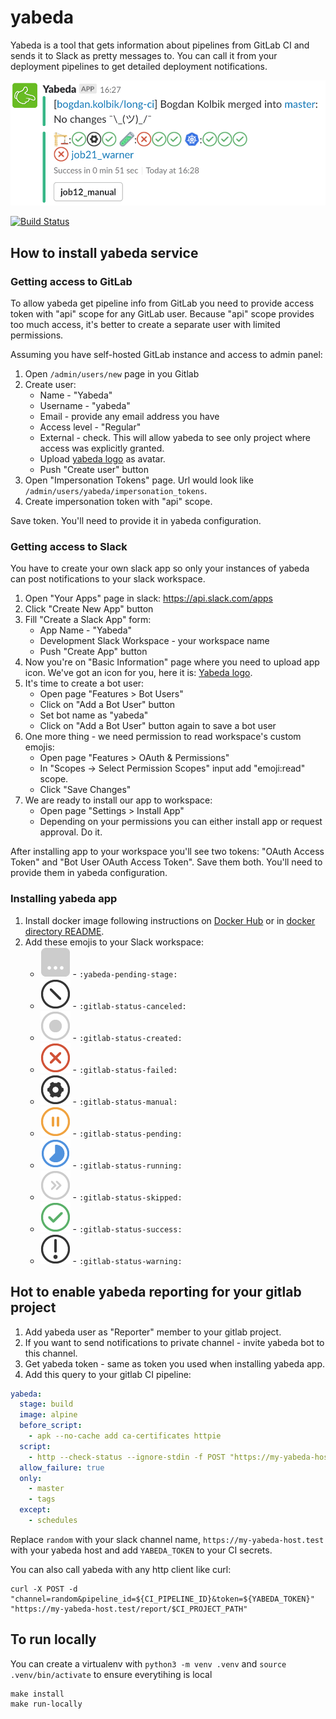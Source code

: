 # yabeda

Yabeda is a tool that gets information about pipelines from GitLab CI and sends it to Slack as pretty messages to. You can call it from your deployment pipelines to get detailed deployment notifications.

![screenshot](https://github.com/flix-tech/yabeda/raw/master/static/screenshot.png)

[![Build Status](https://travis-ci.org/flix-tech/yabeda.svg?branch=master)](https://travis-ci.org/flix-tech/yabeda)


## How to install yabeda service

### Getting access to GitLab

To allow yabeda get pipeline info from GitLab you need to provide access token with "api" scope for any GitLab user.
Because "api" scope provides too much access, it's better to create a separate user with limited permissions.

Assuming you have self-hosted GitLab instance and access to admin panel:
1. Open `/admin/users/new` page in you Gitlab
2. Create user:
    * Name - "Yabeda"
    * Username - "yabeda"
    * Email - provide any email address you have
    * Access level - "Regular"
    * External - check. This will allow yabeda to see only project where access was explicitly granted.
    * Upload [yabeda logo][yabeda logo url] as avatar.
    * Push "Create user" button
3. Open "Impersonation Tokens" page. Url would look like `/admin/users/yabeda/impersonation_tokens`.
4. Create impersonation token with "api" scope. 

Save token. You'll need to provide it in yabeda configuration.

### Getting access to Slack

You have to create your own slack app so only your instances of yabeda can post notifications to your slack workspace.

1. Open "Your Apps" page in slack: https://api.slack.com/apps
2. Click "Create New App" button
3. Fill "Create a Slack App" form: 
    * App Name - "Yabeda"
    * Development Slack Workspace - your workspace name
    * Push "Create App" button
4. Now you're on "Basic Information" page where you need to upload app icon. We've got an icon for you, here it is: [Yabeda logo][yabeda logo url].
5. It's time to create a bot user:
    * Open page "Features > Bot Users"
    * Click on "Add a Bot User" button
    * Set bot name as "yabeda"
    * Click on "Add a Bot User" button again to save a bot user
6. One more thing - we need permission to read workspace's custom emojis:
    * Open page "Features > OAuth & Permissions"
    * In "Scopes -> Select Permission Scopes" input add "emoji:read" scope.
    * Click "Save Changes"
7. We are ready to install our app to workspace:
    * Open page "Settings > Install App"
    * Depending on your permissions you can either install app or request approval. Do it.

After installing app to your workspace you'll see two tokens: "OAuth Access Token" and "Bot User OAuth Access Token". Save them both. You'll need to provide them in yabeda configuration.

### Installing yabeda app

1. Install docker image following instructions on [Docker Hub](https://hub.docker.com/r/flixtech/yabeda/) or in [docker directory README](https://github.com/flix-tech/yabeda/tree/master/docker).
2. Add these emojis to your Slack workspace:
   * ![:yabeda-pending-stage:](https://github.com/flix-tech/yabeda/raw/master/static/icons/pending-stage.png) - `:yabeda-pending-stage:`
   * ![:**gitlab-status-canceled**:](https://github.com/flix-tech/yabeda/raw/master/static/icons/status-canceled.png) - `:gitlab-status-canceled:`
   * ![:**gitlab-status-created**:](https://github.com/flix-tech/yabeda/raw/master/static/icons/status-created.png) - `:gitlab-status-created:`
   * ![:**gitlab-status-failed**:](https://github.com/flix-tech/yabeda/raw/master/static/icons/status-failed.png) - `:gitlab-status-failed:`
   * ![:**gitlab-status-manual**:](https://github.com/flix-tech/yabeda/raw/master/static/icons/status-manual.png) - `:gitlab-status-manual:`
   * ![:**gitlab-status-pending**:](https://github.com/flix-tech/yabeda/raw/master/static/icons/status-pending.png) - `:gitlab-status-pending:`
   * ![:**gitlab-status-running**:](https://github.com/flix-tech/yabeda/raw/master/static/icons/status-running.png) - `:gitlab-status-running:`
   * ![:**gitlab-status-skipped**:](https://github.com/flix-tech/yabeda/raw/master/static/icons/status-skipped.png) - `:gitlab-status-skipped:`
   * ![:**gitlab-status-success**:](https://github.com/flix-tech/yabeda/raw/master/static/icons/status-success.png) - `:gitlab-status-success:`
   * ![:**gitlab-status-warning**:](https://github.com/flix-tech/yabeda/raw/master/static/icons/status-warning.png) - `:gitlab-status-warning:`

## Hot to enable yabeda reporting for your gitlab project

1. Add yabeda user as "Reporter" member to your gitlab project.
2. If you want to send notifications to private channel - invite yabeda bot to this channel.
3. Get yabeda token - same as token you used when installing yabeda app.
4. Add this query to your gitlab CI pipeline:

```yaml
yabeda:
  stage: build
  image: alpine
  before_script:
    - apk --no-cache add ca-certificates httpie
  script:
    - http --check-status --ignore-stdin -f POST "https://my-yabeda-host.test/report/$CI_PROJECT_PATH" pipeline_id=${CI_PIPELINE_ID} token=${YABEDA_TOKEN} channel=random
  allow_failure: true
  only:
    - master
    - tags
  except:
    - schedules
```

Replace `random` with your slack channel name, `https://my-yabeda-host.test` with your yabeda host and add `YABEDA_TOKEN` to your CI secrets.

You can also call yabeda with any http client like curl:
```
curl -X POST -d "channel=random&pipeline_id=${CI_PIPELINE_ID}&token=${YABEDA_TOKEN}" "https://my-yabeda-host.test/report/$CI_PROJECT_PATH"
```

## To run locally

You can create a virtualenv with `python3 -m venv .venv` and `source .venv/bin/activate` to ensure everytihing is local

    make install
    make run-locally

[yabeda logo url]: https://raw.githubusercontent.com/flix-tech/yabeda/master/static/icons/logo.png
